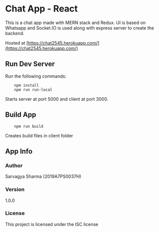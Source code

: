 # Chat App - React

This is a chat app made with MERN stack and Redux. UI is based on Whatsapp and Socket.IO is used along with express server to create the backend.

Hosted at [https://chat2545.herokuapp.com/](https://chat2545.herokuapp.com/)

## Run Dev Server

Run the following commands:

```
    npm install
    npm run run-local
```

Starts server at port 5000 and client at port 3000.

## Build App

```
    npm run build
```

Creates build files in client folder

## App Info

### Author

Sarvagya Sharma (2019A7PS0037H)

### Version

1.0.0

### License

This project is licensed under the ISC license